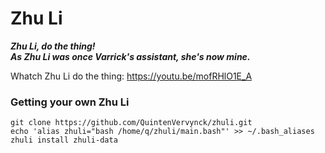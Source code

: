 # Zhu Li
_**Zhu Li, do the thing!**_ \
_**As Zhu Li was once Varrick's assistant, she's now mine.**_

Whatch Zhu Li do the thing: https://youtu.be/mofRHlO1E_A

### Getting your own Zhu Li

```
git clone https://github.com/QuintenVervynck/zhuli.git
echo 'alias zhuli="bash /home/q/zhuli/main.bash"' >> ~/.bash_aliases
zhuli install zhuli-data
```
